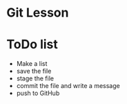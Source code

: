 # Git Lesson

# ToDo list

* Make a list
* save the file
* stage the file
* commit the file and write a message
* push to GitHub
